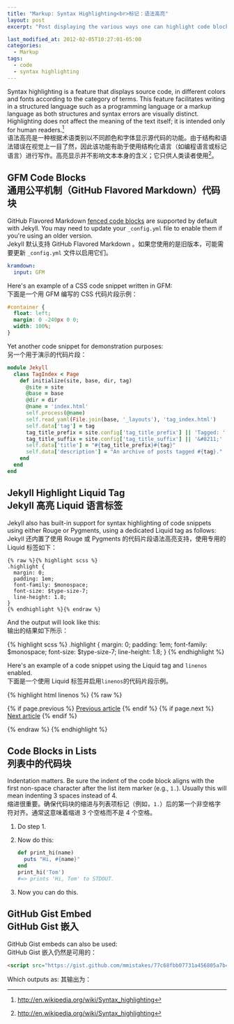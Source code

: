 ```yaml
---
title: "Markup: Syntax Highlighting<br>标记：语法高亮"
layout: post
excerpt: "Post displaying the various ways one can highlight code blocks with Jekyll. Some options include standard Markdown, GitHub Flavored Markdown, and Jekyll's `{% highlight %}` tag.<br>此帖子展示了使用 Jekyll 高亮代码块的各种方法。其中包括标准 Markdown、GFM(GitHub Flavored Markdown) 和 Jekyll 的 `{% highlight %}` 标签。"

last_modified_at: 2012-02-05T10:27:01-05:00
categories:
  - Markup
tags:
  - code
  - syntax highlighting
---
```


Syntax highlighting is a feature that displays source code, in different colors and fonts according to the category of terms. This feature facilitates writing in a structured language such as a programming language or a markup language as both structures and syntax errors are visually distinct. Highlighting does not affect the meaning of the text itself; it is intended only for human readers.[^1]<br>
语法高亮是一种根据术语类别以不同颜色和字体显示源代码的功能。由于结构和语法错误在视觉上一目了然，因此该功能有助于使用结构化语言（如编程语言或标记语言）进行写作。高亮显示并不影响文本本身的含义；它只供人类读者使用[^1]。


[^1]: <http://en.wikipedia.org/wiki/Syntax_highlighting>

## GFM Code Blocks<br>通用公平机制（GitHub Flavored Markdown）代码块

GitHub Flavored Markdown [fenced code blocks](https://help.github.com/articles/creating-and-highlighting-code-blocks/) are supported by default with Jekyll. You may need to update your `_config.yml` file to enable them if you're using an older version.<br>
Jekyll 默认支持 GitHub Flavored Markdown 。如果您使用的是旧版本，可能需要更新 `_config.yml` 文件以启用它们。


```yaml
kramdown:
  input: GFM
```

Here's an example of a CSS code snippet written in GFM:<br>
下面是一个用 GFM 编写的 CSS 代码片段示例：

```css
#container {
  float: left;
  margin: 0 -240px 0 0;
  width: 100%;
}
```

Yet another code snippet for demonstration purposes:<br>
另一个用于演示的代码片段：

```ruby
module Jekyll
  class TagIndex < Page
    def initialize(site, base, dir, tag)
      @site = site
      @base = base
      @dir = dir
      @name = 'index.html'
      self.process(@name)
      self.read_yaml(File.join(base, '_layouts'), 'tag_index.html')
      self.data['tag'] = tag
      tag_title_prefix = site.config['tag_title_prefix'] || 'Tagged: '
      tag_title_suffix = site.config['tag_title_suffix'] || '&#8211;'
      self.data['title'] = "#{tag_title_prefix}#{tag}"
      self.data['description'] = "An archive of posts tagged #{tag}."
    end
  end
end
```

## Jekyll Highlight Liquid Tag<br>Jekyll 高亮 Liquid 语言标签

Jekyll also has built-in support for syntax highlighting of code snippets using either Rouge or Pygments, using a dedicated Liquid tag as follows:<br>
Jekyll 还内置了使用 Rouge 或 Pygments 的代码片段语法高亮支持，使用专用的 Liquid 标签如下：


```liquid
{% raw %}{% highlight scss %}
.highlight {
  margin: 0;
  padding: 1em;
  font-family: $monospace;
  font-size: $type-size-7;
  line-height: 1.8;
}
{% endhighlight %}{% endraw %}
```

And the output will look like this:<br>
输出的结果如下所示：

{% highlight scss %}
.highlight {
  margin: 0;
  padding: 1em;
  font-family: $monospace;
  font-size: $type-size-7;
  line-height: 1.8;
}
{% endhighlight %}

Here's an example of a code snippet using the Liquid tag and `linenos` enabled.<br>
下面是一个使用 Liquid 标签并启用`linenos`的代码片段示例。


{% highlight html linenos %}
{% raw %}<nav class="pagination" role="navigation">
  {% if page.previous %}
    <a href="{{ site.url }}{{ page.previous.url }}" class="btn" title="{{ page.previous.title }}">Previous article</a>
  {% endif %}
  {% if page.next %}
    <a href="{{ site.url }}{{ page.next.url }}" class="btn" title="{{ page.next.title }}">Next article</a>
  {% endif %}
</nav><!-- /.pagination -->{% endraw %}
{% endhighlight %}

## Code Blocks in Lists<br>列表中的代码块

Indentation matters. Be sure the indent of the code block aligns with the first non-space character after the list item marker (e.g., `1.`). Usually this will mean indenting 3 spaces instead of 4.<br>
缩进很重要。确保代码块的缩进与列表项标记（例如，`1.`）后的第一个非空格字符对齐。通常这意味着缩进 3 个空格而不是 4 个空格。


1. Do step 1.
2. Now do this:

   ```ruby
   def print_hi(name)
     puts "Hi, #{name}"
   end
   print_hi('Tom')
   #=> prints 'Hi, Tom' to STDOUT.
   ```

3. Now you can do this.

## GitHub Gist Embed <br> GitHub Gist 嵌入

GitHub Gist embeds can also be used:<br>
GitHub Gist 嵌入仍然是可用的：

```html
<script src="https://gist.github.com/mmistakes/77c68fbb07731a456805a7b473f47841.js"></script>
```

Which outputs as:
其输出为：
<script src="https://gist.github.com/mmistakes/77c68fbb07731a456805a7b473f47841.js"></script>
